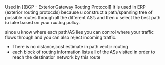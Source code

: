 Used in [[BGP - Exterior Gateway Routing Protocol]]
It is used in ERP (exterior routing protocols) because u construct a path/spanning tree of possible routes through all the different AS’s and then u select the best path to take based on your routing policy.

since u know where each path/AS lies you can control where your traffic flows through and you can also reject incoming traffic.

- There is no distance/cost estimate in path vector routing
- each block of routing information lists all of the ASs visited in order to reach the destination network by this route